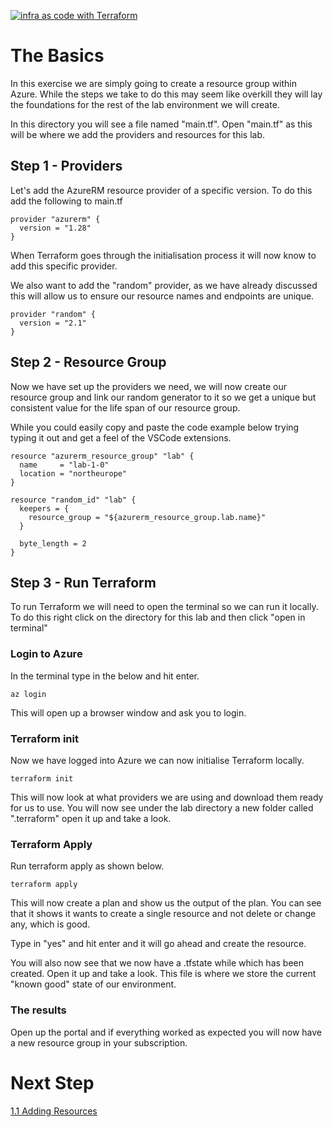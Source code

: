 [![infra as code with Terraform](/docs/images/banner.png)](/README.md)

# The Basics

In this exercise we are simply going to create a resource group within Azure. While the steps we take to do this may seem like overkill they will lay the foundations for the rest of the lab environment we will create.

In this directory you will see a file named "main.tf".  Open "main.tf" as this will be where we add the providers and resources for this lab.

## Step 1 - Providers

Let's add the AzureRM resource provider of a specific version. To do this add the following to main.tf

```
provider "azurerm" {
  version = "1.28"
}
```

When Terraform goes through the initialisation process it will now know to add this specific provider.

We also want to add the "random" provider, as we have already discussed this will allow us to ensure our resource names and endpoints are unique.

```
provider "random" {
  version = "2.1"
}
```

## Step 2 - Resource Group

Now we have set up the providers we need, we will now create our resource group and link our random generator to it so we get a unique but consistent
value for the life span of our resource group.

While you could easily copy and paste the code example below trying typing it out and get a feel of the VSCode extensions.

```
resource "azurerm_resource_group" "lab" {
  name     = "lab-1-0"
  location = "northeurope"
}

resource "random_id" "lab" {
  keepers = {
    resource_group = "${azurerm_resource_group.lab.name}"
  }

  byte_length = 2
}
```

## Step 3 - Run Terraform

To run Terraform we will need to open the terminal so we can run it locally. To do this right click on the directory for this lab and then click "open in terminal"

### Login to Azure

In the terminal type in the below and hit enter.

```
az login
```

This will open up a browser window and ask you to login.

### Terraform init

Now we have logged into Azure we can now initialise Terraform locally.

```
terraform init
```

This will now look at what providers we are using and download them ready for us to use. You will now see under the lab directory a new folder called ".terraform" open it up and take a look.

### Terraform Apply

Run terraform apply as shown below.

```
terraform apply
```

This will now create a plan and show us the output of the plan. You can see that it shows it wants to create a single resource and not delete or change any, which is good. 

Type in "yes" and hit enter and it will go ahead and create the resource.

You will also now see that we now have a .tfstate while which has been created. Open it up and take a look. This file is where we store the current "known good" state of our environment.

### The results

Open up the portal and if everything worked as expected you will now have a new resource group in your subscription.

# Next Step
[1.1 Adding Resources](../1.1)
